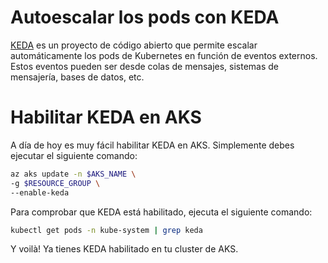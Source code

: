 # Autoescalar los pods con KEDA

[KEDA](https://keda.sh/) es un proyecto de código abierto que permite escalar automáticamente los pods de Kubernetes en función de eventos externos. Estos eventos pueden ser desde colas de mensajes, sistemas de mensajería, bases de datos, etc.

# Habilitar KEDA en AKS

A día de hoy es muy fácil habilitar KEDA en AKS. Simplemente debes ejecutar el siguiente comando:

```bash
az aks update -n $AKS_NAME \
-g $RESOURCE_GROUP \
--enable-keda
```
Para comprobar que KEDA está habilitado, ejecuta el siguiente comando:

```bash
kubectl get pods -n kube-system | grep keda
````

Y voilà! Ya tienes KEDA habilitado en tu cluster de AKS.

